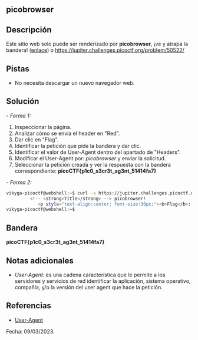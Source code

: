 ## picobrowser

## Descripción
Este sitio web solo puede ser renderizado por **picobrowser**, ¡ve y atrapa la bandera! ([enlace](https://jupiter.challenges.picoctf.org/problem/50522/)) o https://jupiter.challenges.picoctf.org/problem/50522/

## Pistas
* No necesita descargar un nuevo navegador web.

## Solución
*- Forma 1:*
1. Inspeccionar la página. 
2. Analizar cómo se envía el header en "Red".
3. Dar clic en "Flag".
4. Identificar la petición que pide la bandera y dar clic.
5. Identificar el valor de User-Agent dentro del apartado de "Headers".
6. Modificar el User-Agent por: *picobrowser* y enviar la solicitud.
7.  Seleccionar la petición creada y ver la respuesta con la bandera correspondiente: **picoCTF{p1c0_s3cr3t_ag3nt_51414fa7}**

*- Forma 2:*
``` bash
vikyga-picoctf@webshell:~$ curl -s https://jupiter.challenges.picoctf.org/problem/50522/flag -H "User-Agent:picobrowser" | grep pico
         <!-- <strong>Title</strong> --> picobrowser!
            <p style="text-align:center; font-size:30px;"><b>Flag</b>: <code>picoCTF{p1c0_s3cr3t_ag3nt_51414fa7}</code></p>
vikyga-picoctf@webshell:~$
```

## Bandera
**picoCTF{p1c0_s3cr3t_ag3nt_51414fa7}**

## Notas adicionales
* *User-Agent:* es una cadena característica que le permite a los servidores y servicios de red identificar la aplicación, sistema operativo, compañía, y/o la versión del user agent que hace la petición.

## Referencias
* [User-Agent](https://developer.mozilla.org/es/docs/Web/HTTP/Headers/User-Agent)

Fecha: 09/03/2023.